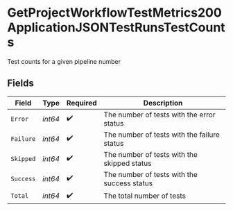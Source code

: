 # GetProjectWorkflowTestMetrics200ApplicationJSONTestRunsTestCounts

Test counts for a given pipeline number


## Fields

| Field                                       | Type                                        | Required                                    | Description                                 |
| ------------------------------------------- | ------------------------------------------- | ------------------------------------------- | ------------------------------------------- |
| `Error`                                     | *int64*                                     | :heavy_check_mark:                          | The number of tests with the error status   |
| `Failure`                                   | *int64*                                     | :heavy_check_mark:                          | The number of tests with the failure status |
| `Skipped`                                   | *int64*                                     | :heavy_check_mark:                          | The number of tests with the skipped status |
| `Success`                                   | *int64*                                     | :heavy_check_mark:                          | The number of tests with the success status |
| `Total`                                     | *int64*                                     | :heavy_check_mark:                          | The total number of tests                   |